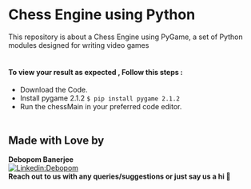 # Chess Engine using Python

This repository is about a Chess Engine using PyGame, a set of Python modules designed for writing video games<br><br>

#### To view your result as expected , Follow this steps :

- Download the Code.
- Install pygame 2.1.2
  `$ pip install pygame 2.1.2`
- Run the chessMain in your preferred code editor.
  <br><br>

## Made with Love by

**Debopom Banerjee**<br>
[![Linkedin:Debopom](https://img.shields.io/badge/-Debopom-blue?style=flat-square&logo=Linkedin&logoColor=white&link=https://www.linkedin.com/in/debopom-banerjee-a35123215/)](https://www.linkedin.com/in/debopom-banerjee-a35123215/)
<br>
**Reach out to us with any queries/suggestions or just say us a hi 💌**
